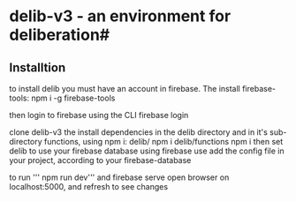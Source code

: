 # delib-v3 - an environment for deliberation#

## Installtion

to install delib you must have an account in firebase.
The install firebase-tools:
npm i -g firebase-tools

then login to firebase using the CLI
firebase login

clone delib-v3
the install dependencies in the delib directory and in it's sub-directory functions, using npm i:
delib/ npm i
delib/functions npm i
then set delib to use your firebase database using firebase use <your fire-base-name>
add the config file in your project, according to your firebase-database

to run
''' npm run dev'''
and 
firebase serve
open browser on localhost:5000, and refresh to see changes




